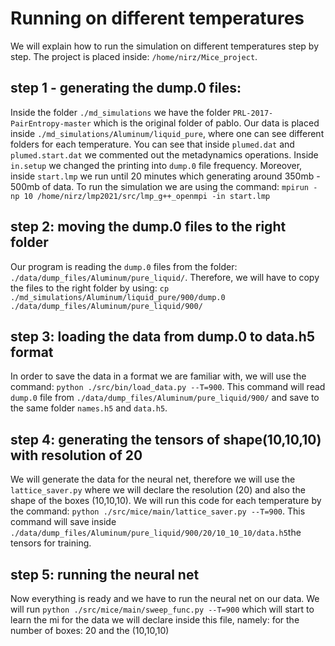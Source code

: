 # Running on different temperatures

We will explain how to run the simulation on different temperatures step by step.
The project is placed inside: `/home/nirz/Mice_project`.

## step 1 - generating the dump.0 files: 

Inside the folder `./md_simulations` we have the folder `PRL-2017-PairEntropy-master` which is the original folder of pablo.
Our data is placed inside `./md_simulations/Aluminum/liquid_pure`, where one can see different folders for each temperature.
You can see that inside `plumed.dat` and `plumed.start.dat` we commented out the metadynamics operations.
Inside `in.setup` we changed the printing into `dump.0` file frequency.
Moreover, inside `start.lmp` we run until 20 minutes which generating around 350mb - 500mb of data.
To run the simulation we are using the command:
`mpirun -np 10 /home/nirz/lmp2021/src/lmp_g++_openmpi -in start.lmp`

## step 2: moving the dump.0 files to the right folder

Our program is reading the `dump.0` files from the folder: `./data/dump_files/Aluminum/pure_liquid/`. Therefore, we will have to copy the files to the right folder by using: `cp ./md_simulations/Aluminum/liquid_pure/900/dump.0 ./data/dump_files/Aluminum/pure_liquid/900/` 

## step 3: loading the data from dump.0 to data.h5 format

In order to save the data in a format we are familiar with, we will use the command: `python ./src/bin/load_data.py --T=900`.
This command will read `dump.0` file from `./data/dump_files/Aluminum/pure_liquid/900/` and save to the same folder `names.h5` and `data.h5`.

## step 4: generating the tensors of shape(10,10,10) with resolution of 20

We will generate the data for the neural net, therefore we will use the `lattice_saver.py` where we will declare the resolution (20) and also the shape of the boxes (10,10,10). We will run this code for each temperature by the command: `python ./src/mice/main/lattice_saver.py --T=900`.
This command will save inside `./data/dump_files/Aluminum/pure_liquid/900/20/10_10_10/data.h5`the tensors for training.

## step 5: running the neural net

Now everything is ready and we have to run the neural net on our data.
We will run `python ./src/mice/main/sweep_func.py --T=900` which will start to learn the mi for the data we will declare inside this file, namely: for the number of boxes: 20 and the (10,10,10)